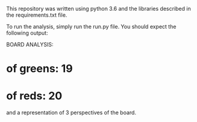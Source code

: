 This repository was written using python 3.6 and the libraries described in the requirements.txt file.

To run the analysis, simply run the run.py file.
You should expect the following output:

BOARD ANALYSIS:
# of greens: 19
# of reds: 20

and a representation of 3 perspectives of the board.
